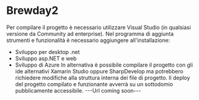 # Brewday2
Per compilare il progetto è necessario utilizzare Visual Studio (in qualsiasi versione da Community ad enterprise). 
Nel programma di aggiunta strumenti e funzionalità è necessario aggiungere all'installazione:
- Sviluppo per desktop .net
- Sviluppo asp.NET e web
- Sviluppo di Azure
In alternativa è possibile compilare il progetto con gli ide alternativi Xamarin Studio oppure SharpDevelop ma potrebbero richiedere modifiche alla struttura interna dei file di progetto.
Il deploy del progetto compilato e funzionante avverrà su un sottodomio pubblicamente accessibile.
---Url coming soon---